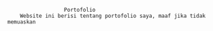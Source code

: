                       Portofolio
        Website ini berisi tentang portofolio saya, maaf jika tidak memuaskan
